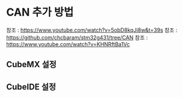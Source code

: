 # CAN 추가 방법
참조 : https://www.youtube.com/watch?v=5obD8kqJi8w&t=39s
참조 : https://github.com/chcbaram/stm32g431/tree/CAN
참조 : https://www.youtube.com/watch?v=KHNRftBa1Vc
## CubeMX 설정



## CubeIDE 설정
